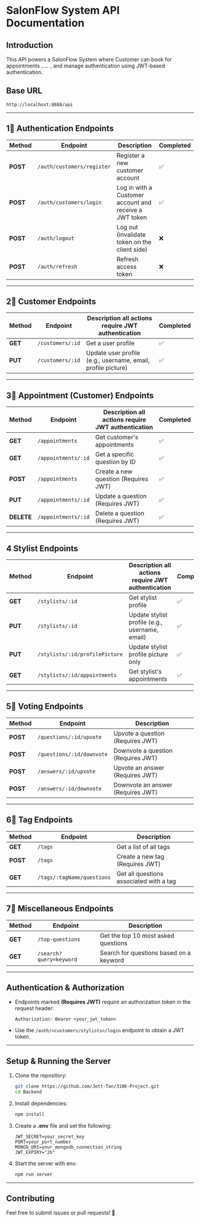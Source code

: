 # SalonFlow System API Documentation

## Introduction

This API powers a SalonFlow System where Customer can book for appointments ..... , and manage authentication using JWT-based authentication.

## Base URL

```
http://localhost:8888/api
```

---

## 1⃣ Authentication Endpoints

| Method   | Endpoint                   | Description                                            | Completed |
| -------- | -------------------------- | ------------------------------------------------------ | --------- |
| **POST** | `/auth/customers/register` | Register a new customer account                        | ✅        |
| **POST** | `/auth/customers/login`    | Log in with a Customer account and receive a JWT token | ✅        |
| **POST** | `/auth/logout`             | Log out (invalidate token on the client side)          | ❌        |
| **POST** | `/auth/refresh`            | Refresh access token                                   | ❌        |

---

## 2⃣ Customer Endpoints

| Method  | Endpoint         | Description all actions require JWT authentication           | Completed |
| ------- | ---------------- | ------------------------------------------------------------ | --------- |
| **GET** | `/customers/:id` | Get a user profile                                           | ✅        |
| **PUT** | `/customers/:id` | Update user profile (e.g., username, email, profile picture) | ✅        |

---

## 3⃣ Appointment (Customer) Endpoints

| Method     | Endpoint            | Description all actions require JWT authentication | Completed |
| ---------- | ------------------- | -------------------------------------------------- | --------- |
| **GET**    | `/appointments`     | Get customer's appointments                        | ✅        |
| **GET**    | `/appointments/:id` | Get a specific question by ID                      | ✅        |
| **POST**   | `/appointments`     | Create a new question (Requires JWT)               | ✅        |
| **PUT**    | `/appointments/:id` | Update a question (Requires JWT)                   | ✅        |
| **DELETE** | `/appointments/:id` | Delete a question (Requires JWT)                   | ✅        |

---

## 4 Stylist Endpoints

| Method  | Endpoint         | Description all actions require JWT authentication           | Completed |
| ------- | ---------------- | ------------------------------------------------------------ | --------- |
| **GET** | `/stylists/:id` | Get stylist profile                                           | ✅        |
| **PUT** | `/stylists/:id` | Update stylist profile (e.g., username, email)                | ✅        |
| **PUT** | `/stylists/:id/profilePicture` | Update stylist profile picture only            | ✅        |
| **GET** | `/stylists/:id/appointments` | Get stylist's appointments                       | ✅        |

---

## 5⃣ Voting Endpoints

| Method   | Endpoint                  | Description                        |
| -------- | ------------------------- | ---------------------------------- |
| **POST** | `/questions/:id/upvote`   | Upvote a question (Requires JWT)   |
| **POST** | `/questions/:id/downvote` | Downvote a question (Requires JWT) |
| **POST** | `/answers/:id/upvote`     | Upvote an answer (Requires JWT)    |
| **POST** | `/answers/:id/downvote`   | Downvote an answer (Requires JWT)  |

---

## 6⃣ Tag Endpoints

| Method   | Endpoint                   | Description                             |
| -------- | -------------------------- | --------------------------------------- |
| **GET**  | `/tags`                    | Get a list of all tags                  |
| **POST** | `/tags`                    | Create a new tag (Requires JWT)         |
| **GET**  | `/tags/:tagName/questions` | Get all questions associated with a tag |

---

## 7⃣ Miscellaneous Endpoints

| Method  | Endpoint                | Description                             |
| ------- | ----------------------- | --------------------------------------- |
| **GET** | `/top-questions`        | Get the top 10 most asked questions     |
| **GET** | `/search?query=keyword` | Search for questions based on a keyword |

---

## Authentication & Authorization

- Endpoints marked **(Requires JWT)** require an authorization token in the request header:
  ```
  Authorization: Bearer <your_jwt_token>
  ```
- Use the `/auth/<customers/stylists>/login` endpoint to obtain a JWT token.

---

## Setup & Running the Server

1. Clone the repository:
   ```sh
   git clone https://github.com/Jett-Tan/3106-Project.git
   cd Backend
   ```
2. Install dependencies:
   ```sh
   npm install
   ```
3. Create a **.env** file and set the following:
   ```env
   JWT_SECRET=your_secret_key
   PORT=your_port_number
   MONGO_URI=your_mongodb_connection_string
   JWT_EXPIRY="2h"
   ```
   <!-- REFRESH_SECRET=your_refresh_secret -->
4. Start the server with env:
   ```sh
   npm run server
   ```
   <!-- 5. API will be available at:
      ```
      http://localhost:3000/
      ``` -->

---

## Contributing

Feel free to submit issues or pull requests! 🚀
